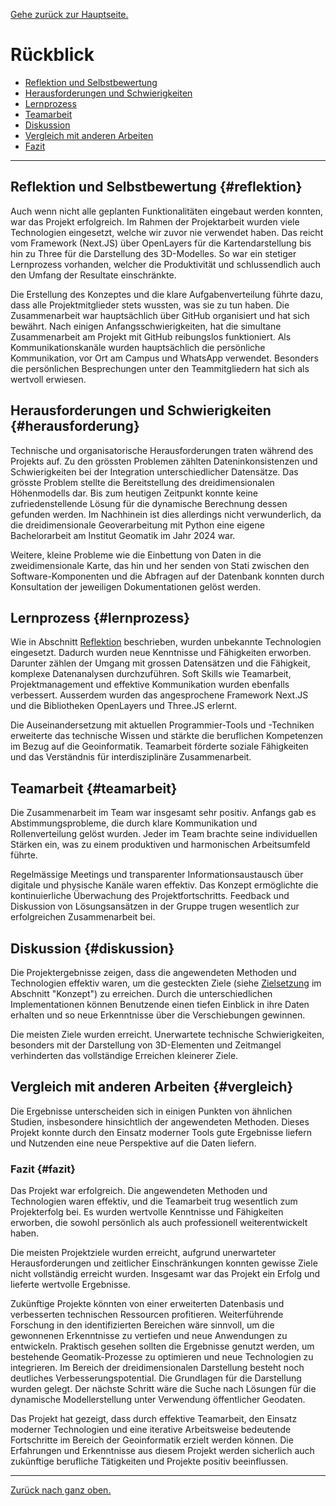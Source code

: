 [Gehe zurück zur Hauptseite.](index.html)

# Rückblick

<ul>
<li><a href="https://fabianruefenacht.github.io/DEFVIS/reflektion.html#reflektion">Reflektion und Selbstbewertung</a></li>
<li><a href="https://fabianruefenacht.github.io/DEFVIS/reflektion.html#herausforderung">Herausforderungen und Schwierigkeiten</a></li>
<li><a href="https://fabianruefenacht.github.io/DEFVIS/reflektion.html#lernprozess">Lernprozess</a></li>
<li><a href="https://fabianruefenacht.github.io/DEFVIS/reflektion.html#teamarbeit">Teamarbeit</a></li>
<li><a href="https://fabianruefenacht.github.io/DEFVIS/reflektion.html#diskussion">Diskussion</a></li>
<li><a href="https://fabianruefenacht.github.io/DEFVIS/reflektion.html#vergleich">Vergleich mit anderen Arbeiten</a></li>
<li><a href="https://fabianruefenacht.github.io/DEFVIS/reflektion.html#fazit">Fazit</a></li>
</ul>

---

## Reflektion und Selbstbewertung {#reflektion}

Auch wenn nicht alle geplanten Funktionalitäten eingebaut werden konnten, war das Projekt erfolgreich. Im Rahmen der Projektarbeit wurden viele Technologien eingesetzt, welche wir zuvor nie verwendet haben. Das reicht vom Framework (Next.JS) über OpenLayers für die Kartendarstellung bis hin zu Three für die Darstellung des 3D-Modelles. So war ein stetiger Lernprozess vorhanden, welcher die Produktivität und schlussendlich auch den Umfang der Resultate einschränkte.

Die Erstellung des Konzeptes und die klare Aufgabenverteilung führte dazu, dass alle Projektmitglieder stets wussten, was sie zu tun haben. Die Zusammenarbeit war hauptsächlich über GitHub organisiert und hat sich bewährt. Nach einigen Anfangsschwierigkeiten, hat die simultane Zusammenarbeit am Projekt mit GitHub reibungslos funktioniert. Als Kommunikationskanäle wurden hauptsächlich die persönliche Kommunikation, vor Ort am Campus und WhatsApp verwendet. Besonders die persönlichen Besprechungen unter den Teammitgliedern hat sich als wertvoll erwiesen.

## Herausforderungen und Schwierigkeiten {#herausforderung}

Technische und organisatorische Herausforderungen traten während des Projekts auf. Zu den grössten Problemen zählten Dateninkonsistenzen und Schwierigkeiten bei der Integration unterschiedlicher Datensätze. Das grösste Problem stellte die Bereitstellung des dreidimensionalen Höhenmodells dar. Bis zum heutigen Zeitpunkt konnte keine zufriedenstellende Lösung für die dynamische Berechnung dessen gefunden werden. Im Nachhinein ist dies allerdings nicht verwunderlich, da die dreidimensionale Geoverarbeitung mit Python eine eigene Bachelorarbeit am Institut Geomatik im Jahr 2024 war.

Weitere, kleine Probleme wie die Einbettung von Daten in die zweidimensionale Karte, das hin und her senden von Stati zwischen den Software-Komponenten und die Abfragen auf der Datenbank konnten durch Konsultation der jeweiligen Dokumentationen gelöst werden.

## Lernprozess {#lernprozess}

Wie in Abschnitt [Reflektion](https://fabianruefenacht.github.io/DEFVIS/reflektion.html/#reflektion) beschrieben, wurden unbekannte Technologien eingesetzt. Dadurch wurden neue Kenntnisse und Fähigkeiten erworben. Darunter zählen der Umgang mit grossen Datensätzen und die Fähigkeit, komplexe Datenanalysen durchzuführen. Soft Skills wie Teamarbeit, Projektmanagement und effektive Kommunikation wurden ebenfalls verbessert. Ausserdem wurden das angesprochene Framework Next.JS und die Bibliotheken OpenLayers und Three.JS erlernt.

Die Auseinandersetzung mit aktuellen Programmier-Tools und -Techniken erweiterte das technische Wissen und stärkte die beruflichen Kompetenzen im Bezug auf die Geoinformatik. Teamarbeit förderte soziale Fähigkeiten und das Verständnis für interdisziplinäre Zusammenarbeit.

## Teamarbeit {#teamarbeit}

Die Zusammenarbeit im Team war insgesamt sehr positiv. Anfangs gab es Abstimmungsprobleme, die durch klare Kommunikation und Rollenverteilung gelöst wurden. Jeder im Team brachte seine individuellen Stärken ein, was zu einem produktiven und harmonischen Arbeitsumfeld führte.

Regelmässige Meetings und transparenter Informationsaustausch über digitale und physische Kanäle waren effektiv. Das Konzept ermöglichte die kontinuierliche Überwachung des Projektfortschritts. Feedback und Diskussion von Lösungsansätzen in der Gruppe trugen wesentlich zur erfolgreichen Zusammenarbeit bei.

## Diskussion {#diskussion}

Die Projektergebnisse zeigen, dass die angewendeten Methoden und Technologien effektiv waren, um die gesteckten Ziele (siehe <a href="https://fabianruefenacht.github.io/DEFVIS/drafts.html#zielsetzung">Zielsetzung</a> im Abschnitt "Konzept") zu erreichen. Durch die unterschiedlichen Implementationen können Benutzende einen tiefen Einblick in ihre Daten erhalten und so neue Erkenntnisse über die Verschiebungen gewinnen.

Die meisten Ziele wurden erreicht. Unerwartete technische Schwierigkeiten, besonders mit der Darstellung von 3D-Elementen und Zeitmangel verhinderten das vollständige Erreichen kleinerer Ziele.

## Vergleich mit anderen Arbeiten {#vergleich}

Die Ergebnisse unterscheiden sich in einigen Punkten von ähnlichen Studien, insbesondere hinsichtlich der angewendeten Methoden. Dieses Projekt konnte durch den Einsatz moderner Tools gute Ergebnisse liefern und Nutzenden eine neue Perspektive auf die Daten liefern.

### Fazit {#fazit}

Das Projekt war erfolgreich. Die angewendeten Methoden und Technologien waren effektiv, und die Teamarbeit trug wesentlich zum Projekterfolg bei. Es wurden wertvolle Kenntnisse und Fähigkeiten erworben, die sowohl persönlich als auch professionell weiterentwickelt haben.

Die meisten Projektziele wurden erreicht, aufgrund unerwarteter Herausforderungen und zeitlicher Einschränkungen konnten gewisse Ziele nicht vollständig erreicht wurden. Insgesamt war das Projekt ein Erfolg und lieferte wertvolle Ergebnisse.

Zukünftige Projekte könnten von einer erweiterten Datenbasis und verbesserten technischen Ressourcen profitieren. Weiterführende Forschung in den identifizierten Bereichen wäre sinnvoll, um die gewonnenen Erkenntnisse zu vertiefen und neue Anwendungen zu entwickeln. Praktisch gesehen sollten die Ergebnisse genutzt werden, um bestehende Geomatik-Prozesse zu optimieren und neue Technologien zu integrieren. Im Bereich der dreidimensionalen Darstellung besteht noch deutliches Verbesserungspotential. Die Grundlagen für die Darstellung wurden gelegt. Der nächste Schritt wäre die Suche nach Lösungen für die dynamische Modellerstellung unter Verwendung öffentlicher Geodaten.

Das Projekt hat gezeigt, dass durch effektive Teamarbeit, den Einsatz moderner Technologien und eine iterative Arbeitsweise bedeutende Fortschritte im Bereich der Geoinformatik erzielt werden können. Die Erfahrungen und Erkenntnisse aus diesem Projekt werden sicherlich auch zukünftige berufliche Tätigkeiten und Projekte positiv beeinflussen.

---

[Zurück nach ganz oben.](reflektion.html)
